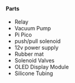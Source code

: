 
#### Parts
- Relay
- Vacuum Pump
- Pi Pico
- push/pull solenoid
- 12v power supply
- Rubber mat
- Solenoid Valves
- OLED Display Module
- Silicone Tubing